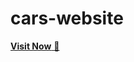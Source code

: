 # cars-website
<a href="https://nikhilsihag-01.github.io/cars-website/" target="_blank">**Visit Now** 🚀</a>
